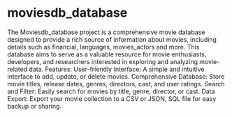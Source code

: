 # moviesdb_database
The Moviesdb_database project  is a comprehensive movie database designed
to provide a rich source of information about movies, 
including details such as financial, languages, movies_actors and more. 
This database aims to serve as a valuable resource for movie enthusiasts, developers, and 
researchers interested in exploring and analyzing movie-related data.
Features:
User-friendly Interface: A simple and intuitive interface to add, update, or delete movies.
Comprehensive Database: Store movie titles, release dates, genres, directors, cast, and user ratings.
Search and Filter: Easily search for movies by title, genre, director, or cast.
Data Export: Export your movie collection to a CSV or JSON, SQL file for easy backup or sharing.
